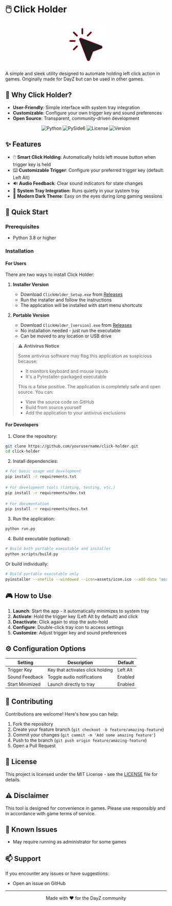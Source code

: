 # 🖱️ Click Holder

<div align="center">
  <img src="https://raw.githubusercontent.com/HachiroSan/clickholder/master/assets/icon.png" alt="Click Holder Icon" width="128" height="128">
</div>

A simple and sleek utility designed to automate holding left click action in games. Originally made for DayZ but can be used in other games.

## 🌟 Why Click Holder?

- **User-Friendly**: Simple interface with system tray integration
- **Customizable**: Configure your own trigger key and sound preferences
- **Open Source**: Transparent, community-driven development

<div align="center">

![Python](https://img.shields.io/badge/Python-3.8+-blue.svg)
![PySide6](https://img.shields.io/badge/PySide6-Latest-green.svg)
![License](https://img.shields.io/badge/License-MIT-yellow.svg)
![Version](https://img.shields.io/badge/version-0.1.0--beta-orange)

</div>

## ✨ Features

- 🖱️ **Smart Click Holding**: Automatically holds left mouse button when trigger key is held
- ⌨️ **Customizable Trigger**: Configure your preferred trigger key (default: Left Alt)
- 🔊 **Audio Feedback**: Clear sound indicators for state changes
- 🔲 **System Tray Integration**: Runs quietly in your system tray
- 🌙 **Modern Dark Theme**: Easy on the eyes during long gaming sessions

## 🚀 Quick Start

### Prerequisites
- Python 3.8 or higher

### Installation

#### For Users
There are two ways to install Click Holder:

1. **Installer Version**
   - Download `ClickHolder_Setup.exe` from [Releases](https://github.com/yourusername/click-holder/releases)
   - Run the installer and follow the instructions
   - The application will be installed with start menu shortcuts

2. **Portable Version**
   - Download `ClickHolder_[version].exe` from [Releases](https://github.com/yourusername/click-holder/releases)
   - No installation needed - just run the executable
   - Can be moved to any location or USB drive

> ⚠️ **Antivirus Notice**
> 
> Some antivirus software may flag this application as suspicious because:
> - It monitors keyboard and mouse inputs
> - It's a PyInstaller-packaged executable
> 
> This is a false positive. The application is completely safe and open source.
> You can:
> - View the source code on GitHub
> - Build from source yourself
> - Add the application to your antivirus exclusions

#### For Developers
1. Clone the repository:
```bash
git clone https://github.com/yourusername/click-holder.git
cd click-holder
```

2. Install dependencies:
```bash
# For basic usage and development
pip install -r requirements.txt

# For development tools (linting, testing, etc.)
pip install -r requirements/dev.txt

# For documentation
pip install -r requirements/docs.txt
```

3. Run the application:
```bash
python run.py
```

4. Build executable (optional):
```bash
# Build both portable executable and installer
python scripts/build.py
```

Or build individually:
```bash
# Build portable executable only
pyinstaller --onefile --windowed --icon=assets/icon.ico --add-data "assets;assets" run.py --name ClickHolder
```


## 🎮 How to Use

1. **Launch**: Start the app - it automatically minimizes to system tray
2. **Activate**: Hold the trigger key (Left Alt by default) and click
3. **Deactivate**: Click again to stop the auto-hold
4. **Configure**: Double-click tray icon to access settings
5. **Customize**: Adjust trigger key and sound preferences


## ⚙️ Configuration Options

| Setting | Description | Default |
|---------|-------------|---------|
| Trigger Key | Key that activates click holding | Left Alt |
| Sound Feedback | Toggle audio notifications | Enabled |
| Start Minimized | Launch directly to tray | Enabled |

## 🤝 Contributing

Contributions are welcome! Here's how you can help:

1. Fork the repository
2. Create your feature branch (`git checkout -b feature/amazing-feature`)
3. Commit your changes (`git commit -m 'Add some amazing feature'`)
4. Push to the branch (`git push origin feature/amazing-feature`)
5. Open a Pull Request


## 📝 License

This project is licensed under the MIT License - see the [LICENSE](LICENSE) file for details.

## ⚠️ Disclaimer

This tool is designed for convenience in games. Please use responsibly and in accordance with game terms of service.

## 🐛 Known Issues

- May require running as administrator for some games

## 📫 Support

If you encounter any issues or have suggestions:
- Open an issue on GitHub

---
<div align="center">
Made with ❤️ for the DayZ community
</div> 